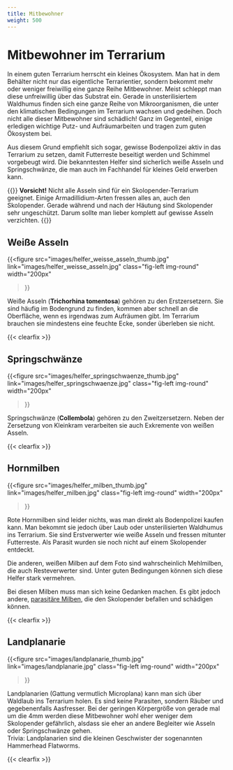 ```yaml
---
title: Mitbewohner
weight: 500
---
```


# Mitbewohner im Terrarium

In einem guten Terrarium herrscht ein kleines Ökosystem. Man hat in dem Behälter nicht nur das eigentliche Terrarientier, sondern bekommt mehr oder weniger freiwillig eine ganze Reihe Mitbewohner. Meist schleppt man diese unfreiwillig über das Substrat ein. Gerade in unsterilisiertem Waldhumus finden sich eine ganze Reihe von Mikroorganismen, die unter den klimatischen Bedingungen im Terrarium wachsen und gedeihen. Doch nicht alle dieser Mitbewohner sind schädlich! Ganz im Gegenteil, einige erledigen wichtige Putz- und Aufräumarbeiten und tragen zum guten Ökosystem bei. 

Aus diesem Grund empfiehlt sich sogar, gewisse Bodenpolizei aktiv in das Terrarium zu setzen, damit Futterreste beseitigt werden und Schimmel vorgebeugt wird. Die bekanntesten Helfer sind sicherlich weiße Asseln und Springschwänze, die man auch im Fachhandel für kleines Geld erwerben kann.

{{<hint danger>}}
**Vorsicht!**
Nicht alle Asseln sind für ein Skolopender-Terrarium geeignet. Einige Armadillidium-Arten fressen alles an, auch den Skolopender. Gerade während und nach der Häutung sind Skolopender sehr ungeschützt. Darum sollte man lieber komplett auf gewisse Asseln verzichten.
{{</hint>}}

## Weiße Asseln

{{<figure 
    src="images/helfer_weisse_asseln_thumb.jpg" 
    link="images/helfer_weisse_asseln.jpg" 
    class="fig-left img-round"  
    width="200px" 
>}}

Weiße Asseln (**Trichorhina tomentosa**) gehören zu den Erstzersetzern. Sie sind häufig im Bodengrund zu finden, kommen aber schnell an die Oberfläche, wenn es irgendwas zum Aufräumen gibt. Im Terrarium brauchen sie mindestens eine feuchte Ecke, sonder überleben sie nicht.

{{< clearfix >}}

## Springschwänze

{{<figure 
    src="images/helfer_springschwaenze_thumb.jpg" 
    link="images/helfer_springschwaenze.jpg" 
    class="fig-left img-round"  
    width="200px" 
>}}

Springschwänze (**Collembola**) gehören zu den Zweitzersetzern. Neben der Zersetzung von Kleinkram verarbeiten sie auch Exkremente von weißen Asseln. 

{{< clearfix >}}

## Hornmilben

{{<figure 
    src="images/helfer_milben_thumb.jpg" 
    link="images/helfer_milben.jpg" 
    class="fig-left img-round"
    width="200px" 
>}}

Rote Hornmilben sind leider nichts, was man direkt als Bodenpolizei kaufen kann. Man bekommt sie jedoch über Laub oder unsterilisierten Waldhumus ins Terrarium. Sie sind Erstverwerter wie weiße Asseln und fressen mitunter Futterreste. Als Parasit wurden sie noch nicht auf einem Skolopender entdeckt.

Die anderen, weißen Milben auf dem Foto sind wahrscheinlich Mehlmilben, die auch Resteverwerter sind. Unter guten Bedingungen können sich diese Helfer stark vermehren.

Bei diesen Milben muss man sich keine Gedanken machen. Es gibt jedoch andere, [parasitäre Milben](../../krankheiten), die den Skolopender befallen und schädigen können.

{{< clearfix >}}

## Landplanarie

{{<figure 
    src="images/landplanarie_thumb.jpg" 
    link="images/landplanarie.jpg" 
    class="fig-left img-round"
    width="200px" 
>}}

Landplanarien (Gattung vermutlich Microplana) kann man sich über Waldlaub ins Terrarium holen. Es sind keine Parasiten, sondern Räuber und gegebenenfalls Aasfresser. Bei der geringen Körpergröße von gerade mal um die 4mm werden diese Mitbewohner wohl eher weniger dem Skolopender gefährlich, alsdass sie eher an andere Begleiter wie Asseln oder Springschwänze gehen.  
Trivia: Landplanarien sind die kleinen Geschwister der sogenannten Hammerhead Flatworms. 

{{< clearfix >}}
